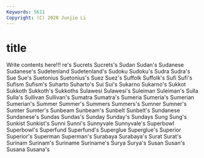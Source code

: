 ```yaml
---
Keywords: 5611
Copyright: (C) 2020 Junjie Li
---
```


# title

Write contents here!!!
re's 
Sucrets 
Sucrets's
Sudan 
Sudan's 
Sudanese 
Sudanese's 
Sudetenland 
Sudetenland's 
Sudoku 
Sudoku's 
Sudra 
Sudra's
Sue 
Sue's 
Suetonius 
Suetonius's 
Suez 
Suez's 
Suffolk 
Suffolk's 
Sufi 
Sufi's
Sufism 
Sufism's 
Suharto 
Suharto's 
Sui 
Sui's 
Sukarno 
Sukarno's 
Sukkot 
Sukkoth
Sukkoth's 
Sukkoths 
Sulawesi 
Sulawesi's 
Suleiman 
Suleiman's 
Sulla 
Sulla's 
Sullivan 
Sullivan's
Sumatra 
Sumatra's 
Sumeria 
Sumeria's 
Sumerian 
Sumerian's 
Summer 
Summer's 
Summers 
Summers's
Sumner 
Sumner's 
Sumter 
Sumter's 
Sunbeam 
Sunbeam's 
Sunbelt 
Sunbelt's 
Sundanese 
Sundanese's
Sundas 
Sundas's 
Sunday 
Sunday's 
Sundays 
Sung 
Sung's 
Sunkist 
Sunkist's 
Sunni
Sunni's 
Sunnyvale 
Sunnyvale's 
Superbowl 
Superbowl's 
Superfund 
Superfund's 
Superglue 
Superglue's 
Superior
Superior's 
Superman 
Superman's 
Surabaya 
Surabaya's 
Surat 
Surat's 
Surinam 
Surinam's 
Suriname
Suriname's 
Surya 
Surya's 
Susan 
Susan's 
Susana 
Susana's 
